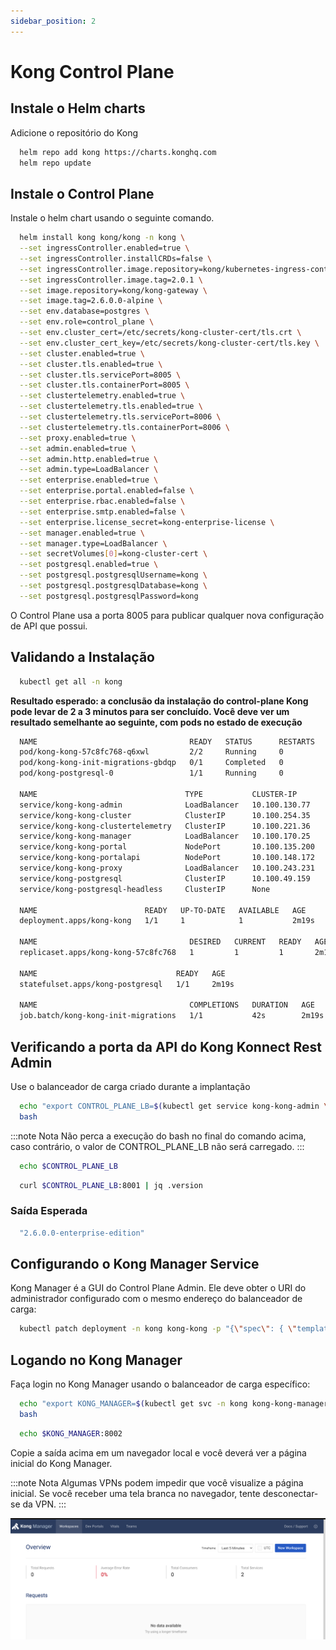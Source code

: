 ```yaml
---
sidebar_position: 2
---
```


# Kong Control Plane

## Instale o Helm charts
Adicione o repositório do Kong

```bash
  helm repo add kong https://charts.konghq.com
  helm repo update
```

## Instale o Control Plane
Instale o helm chart usando o seguinte comando.

```bash
  helm install kong kong/kong -n kong \
  --set ingressController.enabled=true \
  --set ingressController.installCRDs=false \
  --set ingressController.image.repository=kong/kubernetes-ingress-controller \
  --set ingressController.image.tag=2.0.1 \
  --set image.repository=kong/kong-gateway \
  --set image.tag=2.6.0.0-alpine \
  --set env.database=postgres \
  --set env.role=control_plane \
  --set env.cluster_cert=/etc/secrets/kong-cluster-cert/tls.crt \
  --set env.cluster_cert_key=/etc/secrets/kong-cluster-cert/tls.key \
  --set cluster.enabled=true \
  --set cluster.tls.enabled=true \
  --set cluster.tls.servicePort=8005 \
  --set cluster.tls.containerPort=8005 \
  --set clustertelemetry.enabled=true \
  --set clustertelemetry.tls.enabled=true \
  --set clustertelemetry.tls.servicePort=8006 \
  --set clustertelemetry.tls.containerPort=8006 \
  --set proxy.enabled=true \
  --set admin.enabled=true \
  --set admin.http.enabled=true \
  --set admin.type=LoadBalancer \
  --set enterprise.enabled=true \
  --set enterprise.portal.enabled=false \
  --set enterprise.rbac.enabled=false \
  --set enterprise.smtp.enabled=false \
  --set enterprise.license_secret=kong-enterprise-license \
  --set manager.enabled=true \
  --set manager.type=LoadBalancer \
  --set secretVolumes[0]=kong-cluster-cert \
  --set postgresql.enabled=true \
  --set postgresql.postgresqlUsername=kong \
  --set postgresql.postgresqlDatabase=kong \
  --set postgresql.postgresqlPassword=kong
```
O Control Plane usa a porta 8005 para publicar qualquer nova configuração de API que possui.

## Validando a Instalação
```bash
  kubectl get all -n kong
```
**Resultado esperado: a conclusão da instalação do control-plane Kong pode levar de 2 a 3 minutos para ser concluído. Você deve ver um resultado semelhante ao seguinte, com pods no estado de execução**

```bash
  NAME                                  READY   STATUS      RESTARTS   AGE
  pod/kong-kong-57c8fc768-q6xwl         2/2     Running     0          2m18s
  pod/kong-kong-init-migrations-gbdqp   0/1     Completed   0          2m18s
  pod/kong-postgresql-0                 1/1     Running     0          2m18s

  NAME                                 TYPE           CLUSTER-IP       EXTERNAL-IP                                                               PORT(S)                         AGE
  service/kong-kong-admin              LoadBalancer   10.100.130.77    afa61d7bb9d6c4782807edde1a3deb57-1326257947.us-east-1.elb.amazonaws.com   8001:30197/TCP,8444:31551/TCP   2m19s
  service/kong-kong-cluster            ClusterIP      10.100.254.35    <none>                                                                    8005/TCP                        2m19s
  service/kong-kong-clustertelemetry   ClusterIP      10.100.221.36    <none>                                                                    8006/TCP                        2m19s
  service/kong-kong-manager            LoadBalancer   10.100.170.25    ac193ee6e63714d1993f9819d40fbf3b-1889322169.us-east-1.elb.amazonaws.com   8002:32302/TCP,8445:32311/TCP   2m19s
  service/kong-kong-portal             NodePort       10.100.135.200   <none>                                                                    8003:31791/TCP,8446:31049/TCP   2m19s
  service/kong-kong-portalapi          NodePort       10.100.148.172   <none>                                                                    8004:31430/TCP,8447:31704/TCP   2m19s
  service/kong-kong-proxy              LoadBalancer   10.100.243.231   a021901b01ac94cecaa12f9013ea9d0d-1495359368.us-east-1.elb.amazonaws.com   80:31273/TCP,443:31577/TCP      2m19s
  service/kong-postgresql              ClusterIP      10.100.49.159    <none>                                                                    5432/TCP                        2m19s
  service/kong-postgresql-headless     ClusterIP      None             <none>                                                                    5432/TCP                        2m19s

  NAME                        READY   UP-TO-DATE   AVAILABLE   AGE
  deployment.apps/kong-kong   1/1     1            1           2m19s

  NAME                                  DESIRED   CURRENT   READY   AGE
  replicaset.apps/kong-kong-57c8fc768   1         1         1       2m19s

  NAME                               READY   AGE
  statefulset.apps/kong-postgresql   1/1     2m19s

  NAME                                  COMPLETIONS   DURATION   AGE
  job.batch/kong-kong-init-migrations   1/1           42s        2m19s
```

## Verificando a porta da API do Kong Konnect Rest Admin
Use o balanceador de carga criado durante a implantação

```bash
  echo "export CONTROL_PLANE_LB=$(kubectl get service kong-kong-admin \-\-output=jsonpath='{.status.loadBalancer.ingress[0].hostname}' -n kong)" >> ~/.bashrc
  bash
```

:::note Nota
Não perca a execução do bash no final do comando acima, caso contrário, o valor de CONTROL_PLANE_LB não será carregado.
:::

```bash
  echo $CONTROL_PLANE_LB
```
```bash
  curl $CONTROL_PLANE_LB:8001 | jq .version
```

### Saída Esperada
```bash
  "2.6.0.0-enterprise-edition"
```

## Configurando o Kong Manager Service
Kong Manager é a GUI do Control Plane Admin. Ele deve obter o URI do administrador configurado com o mesmo endereço do balanceador de carga:

```bash
  kubectl patch deployment -n kong kong-kong -p "{\"spec\": { \"template\" : { \"spec\" : {\"containers\":[{\"name\":\"proxy\",\"env\": [{ \"name\" : \"KONG_ADMIN_API_URI\", \"value\": \"$CONTROL_PLANE_LB:8001\" }]}]}}}}"
```

## Logando no Kong Manager
Faça login no Kong Manager usando o balanceador de carga específico:

```bash
  echo "export KONG_MANAGER=$(kubectl get svc -n kong kong-kong-manager --output=jsonpath='{.status.loadBalancer.ingress[0].hostname}')" >> ~/.bashrc
  bash
```

```bash
  echo $KONG_MANAGER:8002
```
Copie a saída acima em um navegador local e você deverá ver a página inicial do Kong Manager.

:::note Nota
Algumas VPNs podem impedir que você visualize a página inicial. Se você receber uma tela branca no navegador, tente desconectar-se da VPN.
:::

![Manager](../../images/kong_manager.png)
